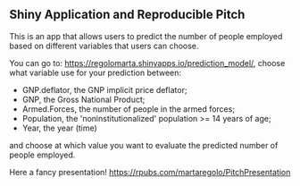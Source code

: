 ## Shiny Application and Reproducible Pitch

This is an app that allows users to predict the number of people employed based on different variables that users can choose. 

You can go to: https://regolomarta.shinyapps.io/prediction_model/, choose what variable use for your prediction between:
* GNP.deflator, the GNP implicit price deflator;
* GNP, the Gross National Product;
* Armed.Forces, the number of people in the armed forces;
* Population, the 'noninstitutionalized' population >= 14 years of age;
* Year, the year (time)

and choose at which value you want to evaluate the predicted number of people employed.

Here a fancy presentation! https://rpubs.com/martaregolo/PitchPresentation
